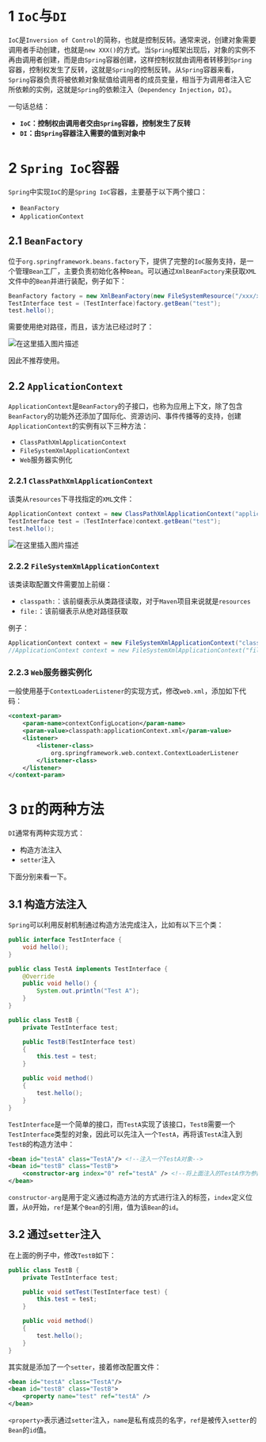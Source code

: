 # 1 `IoC`与`DI`
`IoC`是`Inversion of Control`的简称，也就是控制反转。通常来说，创建对象需要调用者手动创建，也就是`new XXX()`的方式。当`Spring`框架出现后，对象的实例不再由调用者创建，而是由`Spring`容器创建，这样控制权就由调用者转移到`Spring`容器，控制权发生了反转，这就是`Spring`的控制反转。从`Spring`容器来看，`Spring`容器负责将被依赖对象赋值给调用者的成员变量，相当于为调用者注入它所依赖的实例，这就是`Spring`的依赖注入（`Dependency Injection`，`DI`）。

一句话总结：

- **`IoC`：控制权由调用者交由`Spring`容器，控制发生了反转**
- **`DI`：由`Spring`容器注入需要的值到对象中**

# 2 `Spring IoC`容器
`Spring`中实现`IoC`的是`Spring IoC`容器，主要基于以下两个接口：

- `BeanFactory`
- `ApplicationContext`

## 2.1 `BeanFactory`
位于`org.springframework.beans.factory`下，提供了完整的`IoC`服务支持，是一个管理`Bean`工厂，主要负责初始化各种`Bean`。可以通过`XmlBeanFactory`来获取`XML`文件中的`Bean`并进行装配，例子如下：

```java
BeanFactory factory = new XmlBeanFactory(new FileSystemResource("/xxx/xxx/xxx/xxx/applicationContext.xml"));
TestInterface test = (TestInterface)factory.getBean("test");
test.hello();
```
需要使用绝对路径，而且，该方法已经过时了：

![在这里插入图片描述](https://img-blog.csdnimg.cn/20200908123818784.png)

因此不推荐使用。


## 2.2 `ApplicationContext`
`ApplicationContext`是`BeanFactory`的子接口，也称为应用上下文，除了包含`BeanFactory`的功能外还添加了国际化、资源访问、事件传播等的支持，创建`ApplicationContext`的实例有以下三种方法：

- `ClassPathXmlApplicationContext`
- `FileSystemXmlApplicationContext`
- `Web`服务器实例化

### 2.2.1 `ClassPathXmlApplicationContext`
该类从`resources`下寻找指定的`XML`文件：
```java
ApplicationContext context = new ClassPathXmlApplicationContext("applicationContext.xml");
TestInterface test = (TestInterface)context.getBean("test");
test.hello();
```

![在这里插入图片描述](https://img-blog.csdnimg.cn/202009081242295.png)

### 2.2.2 `FileSystemXmlApplicationContext`
该类读取配置文件需要加上前缀：

- `classpath:`：该前缀表示从类路径读取，对于`Maven`项目来说就是`resources`
- `file:`：该前缀表示从绝对路径获取

例子：

```java
ApplicationContext context = new FileSystemXmlApplicationContext("classpath:applicationContext.xml");
//ApplicationContext context = new FileSystemXmlApplicationContext("file:/xxx/xxx/xxx/xxxx/xxx/applicationContext.xml");
```

### 2.2.3 `Web`服务器实例化
一般使用基于`ContextLoaderListener`的实现方式，修改`web.xml`，添加如下代码：

```xml
<context-param>
    <param-name>contextConfigLocation</param-name>
    <param-value>classpath:applicationContext.xml</param-value>
    <listener>
        <listener-class>
            org.springframework.web.context.ContextLoaderListener
        </listener-class>
    </listener>
</context-param>
```


# 3 `DI`的两种方法
`DI`通常有两种实现方式：

- 构造方法注入
- `setter`注入

下面分别来看一下。

## 3.1 构造方法注入
`Spring`可以利用反射机制通过构造方法完成注入，比如有以下三个类：
```java
public interface TestInterface {
    void hello();
}

public class TestA implements TestInterface {
    @Override
    public void hello() {
        System.out.println("Test A");
    }
}

public class TestB {
    private TestInterface test;

    public TestB(TestInterface test)
    {
        this.test = test;
    }

    public void method()
    {
        test.hello();
    }
}
```
`TestInterface`是一个简单的接口，而`TestA`实现了该接口，`TestB`需要一个`TestInterface`类型的对象，因此可以先注入一个`TestA`，再将该`TestA`注入到`TestB`的构造方法中：

```xml
<bean id="testA" class="TestA"/> <!--注入一个TestA对象-->
<bean id="testB" class="TestB">
	<constructor-arg index="0" ref="testA" /> <!--将上面注入的TestA作为参数传入构造方法中，在传给TestB的私有成员-->
</bean>
```
`constructor-arg`是用于定义通过构造方法的方式进行注入的标签，`index`定义位置，从`0`开始，`ref`是某个`Bean`的引用，值为该`Bean`的`id`。

## 3.2 通过`setter`注入
在上面的例子中，修改`TestB`如下：
```java
public class TestB {
    private TestInterface test;

    public void setTest(TestInterface test) {
        this.test = test;
    }

    public void method()
    {
        test.hello();
    }
}
```
其实就是添加了一个`setter`，接着修改配置文件：

```xml
<bean id="testA" class="TestA"/>
<bean id="testB" class="TestB">
    <property name="test" ref="testA" />
</bean>
```
`<property>`表示通过`setter`注入，`name`是私有成员的名字，`ref`是被传入`setter`的`Bean`的`id`值。
